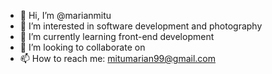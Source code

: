 - 👋 Hi, I’m @marianmitu
- 👀 I’m interested in software development and photography
- 🌱 I’m currently learning front-end development
- 💞️ I’m looking to collaborate on 
- 📫 How to reach me: mitumarian99@gmail.com

<!---
marianmitu/marianmitu is a ✨ special ✨ repository because its `README.md` (this file) appears on your GitHub profile.
You can click the Preview link to take a look at your changes.
--->
